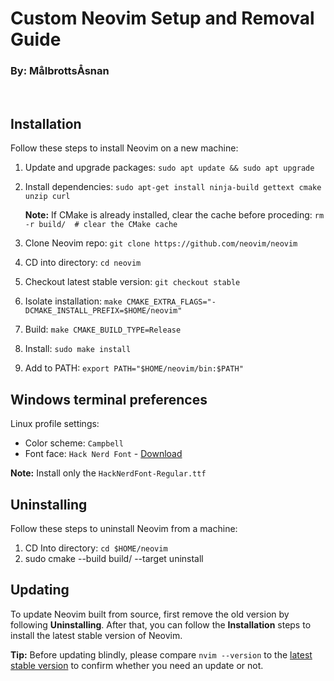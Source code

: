 # Custom Neovim Setup and Removal Guide
### By: MålbrottsÅsnan
<br>

## Installation

Follow these steps to install Neovim on a new machine:

1. Update and upgrade packages: ```sudo apt update && sudo apt upgrade```
2. Install dependencies: ```sudo apt-get install ninja-build gettext cmake unzip curl```
  
    **Note:** If CMake is already installed, clear the cache before proceding: ```rm -r build/  # clear the CMake cache```

3. Clone Neovim repo: ```git clone https://github.com/neovim/neovim```
4. CD into directory: ```cd neovim```
5. Checkout latest stable version: ```git checkout stable```
6. Isolate installation: ```make CMAKE_EXTRA_FLAGS="-DCMAKE_INSTALL_PREFIX=$HOME/neovim"```
7. Build: ```make CMAKE_BUILD_TYPE=Release```
8. Install: ```sudo make install```
9. Add to PATH: ```export PATH="$HOME/neovim/bin:$PATH"```

## Windows terminal preferences

Linux profile settings:
* Color scheme: ```Campbell```
* Font face: ```Hack Nerd Font``` - [Download](https://github.com/ryanoasis/nerd-fonts/releases/download/v3.1.1/Hack.zip "")

**Note:** Install only the ```HackNerdFont-Regular.ttf```

## Uninstalling

Follow these steps to uninstall Neovim from a machine:

1. CD Into directory: ```cd $HOME/neovim```
2. sudo cmake --build build/ --target uninstall

## Updating

To update Neovim built from source, first remove the old version by following **Uninstalling**. After that, you can follow the **Installation** steps to install the latest stable version of Neovim.

**Tip:** Before updating blindly, please compare ```nvim --version``` to the [latest stable version](https://github.com/neovim/neovim/releases/tag/stable "") to confirm whether you need an update or not.
